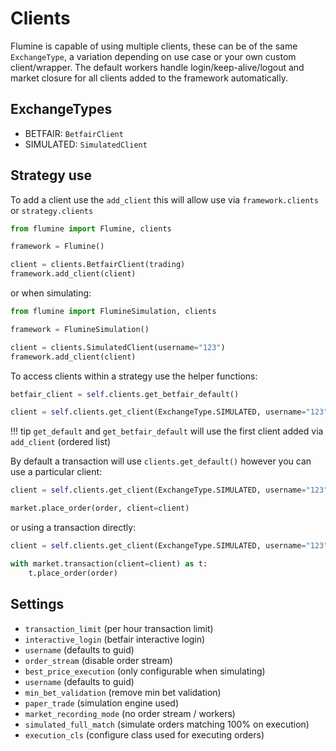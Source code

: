 # Clients

Flumine is capable of using multiple clients, these can be of the same `ExchangeType`, a variation depending on use case or your own custom client/wrapper. The default workers handle login/keep-alive/logout and market closure for all clients added to the framework automatically.

## ExchangeTypes

- BETFAIR: `BetfairClient`
- SIMULATED: `SimulatedClient`

## Strategy use

To add a client use the `add_client` this will allow use via `framework.clients` or `strategy.clients`

```python
from flumine import Flumine, clients

framework = Flumine()

client = clients.BetfairClient(trading)
framework.add_client(client)
```

or when simulating:

```python
from flumine import FlumineSimulation, clients

framework = FlumineSimulation()

client = clients.SimulatedClient(username="123")
framework.add_client(client)
```

To access clients within a strategy use the helper functions:

```python
betfair_client = self.clients.get_betfair_default()

client = self.clients.get_client(ExchangeType.SIMULATED, username="123")
```

!!! tip
    `get_default` and `get_betfair_default` will use the first client added via `add_client` (ordered list)

By default a transaction will use `clients.get_default()` however you can use a particular client:

```python
client = self.clients.get_client(ExchangeType.SIMULATED, username="123")

market.place_order(order, client=client)
```

or using a transaction directly:

```python
client = self.clients.get_client(ExchangeType.SIMULATED, username="123")

with market.transaction(client=client) as t:
    t.place_order(order)
```

## Settings

- `transaction_limit` (per hour transaction limit)
- `interactive_login` (betfair interactive login)
- `username` (defaults to guid)
- `order_stream` (disable order stream)
- `best_price_execution` (only configurable when simulating)
- `username` (defaults to guid)
- `min_bet_validation` (remove min bet validation)
- `paper_trade` (simulation engine used)
- `market_recording_mode` (no order stream / workers)
- `simulated_full_match` (simulate orders matching 100% on execution)
- `execution_cls` (configure class used for executing orders)